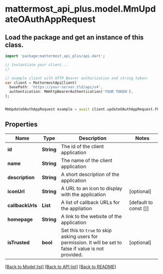 # mattermost_api_plus.model.MmUpdateOAuthAppRequest

## Load the package and get an instance of this class.
```dart
import 'package:mattermost_api_plus/api.dart';

// Instantiate your client...
//

// example client with HTTP Bearer authorization and string token:
var client = MattermostApiClient(
  basePath: 'https://your-server.tld/api/v4',
  authentication: MmHttpBearerAuthentication('YOUR TOKEN'),
);


MmUpdateOAuthAppRequest example = await client.updateOAuthAppRequest.FUNCTION_THAT_RETURNS_THIS_CLASS();

```

## Properties
Name | Type | Description | Notes
------------ | ------------- | ------------- | -------------
**id** | **String** | The id of the client application | 
**name** | **String** | The name of the client application | 
**description** | **String** | A short description of the application | 
**iconUrl** | **String** | A URL to an icon to display with the application | [optional] 
**callbackUrls** | **List<String>** | A list of callback URLs for the appliation | [default to const []]
**homepage** | **String** | A link to the website of the application | 
**isTrusted** | **bool** | Set this to `true` to skip asking users for permission. It will be set to false if value is not provided. | [optional] 

[[Back to Model list]](../GENERATED_README.md#documentation-for-models) [[Back to API list]](../GENERATED_README.md#documentation-for-api-endpoints) [[Back to README]](../GENERATED_README.md)


